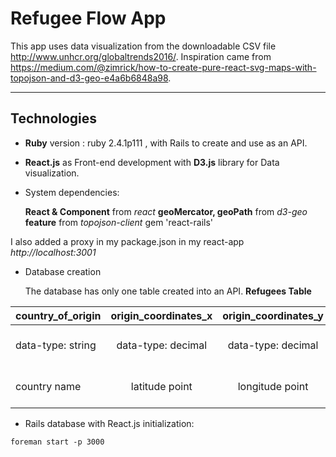 # Refugee Flow App

This app uses data visualization from the downloadable CSV file <http://www.unhcr.org/globaltrends2016/>. Inspiration came from <https://medium.com/@zimrick/how-to-create-pure-react-svg-maps-with-topojson-and-d3-geo-e4a6b6848a98>.

***

## Technologies

* **Ruby** version : ruby 2.4.1p111 , with Rails to create and use as an API.  

* **React.js** as Front-end development with **D3.js** library for Data visualization.

* System dependencies:

    **React & Component** from _react_
    **geoMercator, geoPath** from _d3-geo_
    **feature** from _topojson-client_
    gem 'react-rails'

I also added a proxy in my package.json in my react-app _http://localhost:3001_

* Database creation

  The database has only one table created into an API.
  **Refugees Table**

| country_of_origin  | origin_coordinates_x | origin_coordinates_y  | country_of_asylum    | asylum_coordinates_x  | asylum_coordinates_y  | refugees           |
| ------------------ |:--------------------:| :--------------------:|:--------------------:| :--------------------:| :--------------------:| ------------------:|
| data-type: string  | data-type: decimal   | data-type: decimal    | data-type: string    | data-type: decimal    | data-type: decimal    | data-type: integer |
| country name       | latitude point       | longitude point       | country name         | latitude point        | longitude point       | number of refugees |


* Rails database with React.js initialization:

```
foreman start -p 3000
```
